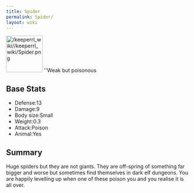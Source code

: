```yaml
---
title: Spider
permalink: Spider/
layout: wiki
---
```


<img src="/keeperrl_wiki//keeperrl_wiki/Spider.png" title="fig:/keeperrl_wiki//keeperrl_wiki/Spider.png" alt="/keeperrl_wiki//keeperrl_wiki/Spider.png" width="100" />
''Weak but poisonous

Base Stats
----------

-   Defense:13
-   Damage:9
-   Body size:Small
-   Weight:0.3
-   Attack:Poison
-   Animal:Yes

Summary
-------

Huge spiders but they are not giants. They are off-spring of something
far bigger and worse but sometimes find themselves in dark elf dungeons.
You are happily levelling up when one of these poison you and you
realise it is all over.
